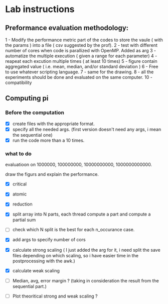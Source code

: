 # Lab instructions 
## Preformance evaluation methodology: 
1 - Modify the performance metric part of the codes to store the vaule ( with the params ) 
into a file ( csv suggested by the prof). 
2 - test with different number of cores  when code is parallized with OpenMP. Added as arg
3 - automatize the multiple execution ( given a range for each parameter)
4 - reapeat each excution multiple times ( at least 10 times)
5 - figure contain aggregated value ( i.e. mean, median, and/or standard deviation )
6 - Free to use whatever scripting language. 
7 - same for the drawing. 
8 - all the experiments should be done and evaluated on the same computer. 
10 - compatibility 


## Computing pi 
### Before the computation 
- [X] create files with the appropriate format.  
- [X] specify all the needed args. (first version doesn't need any args, i mean the sequential one) 
- [X] run the code more than a 10 times. 
### what to do 
evaluatioon on 1000000, 100000000, 10000000000, 1000000000000.

draw the figurs and explain the performance. 
- [X] critical
- [X] atomic 
- [X] reduction 
- [X] split array into N parts, each thread compute a part and compute a partial sum
- [ ] check which N split is the best for each n_occurance case.
- [X] add args to specify number of cors 
- [X] calculate  strong scaling  ( I just added the arg for it, i need split the save files depending on which scaling, so i have easier time 
in the postprocessing with the awk.)
- [X] calculate weak scaling  
- [ ] Median, avg, error margin ? (taking in consideration the result from the sequential part.) 
- [ ] Plot theoritical strong and weak scaling ? 

